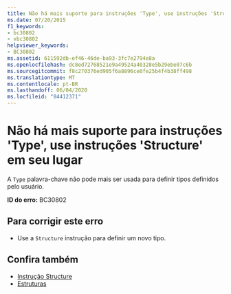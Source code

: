 ```yaml
---
title: Não há mais suporte para instruções 'Type', use instruções 'Structure' em seu lugar
ms.date: 07/20/2015
f1_keywords:
- bc30802
- vbc30802
helpviewer_keywords:
- BC30802
ms.assetid: 611592db-ef46-46de-ba93-3fc7e2794e8a
ms.openlocfilehash: dc8ed72768521e9a49524a40328e5b29ebe07c6b
ms.sourcegitcommit: f8c270376ed905f6a8896ce0fe25b4f4b38ff498
ms.translationtype: MT
ms.contentlocale: pt-BR
ms.lasthandoff: 06/04/2020
ms.locfileid: "84412371"
---
```

# <a name="type-statements-are-no-longer-supported-use-structure-statements-instead"></a>Não há mais suporte para instruções 'Type', use instruções 'Structure' em seu lugar
A `Type` palavra-chave não pode mais ser usada para definir tipos definidos pelo usuário.  
  
 **ID do erro:** BC30802  
  
## <a name="to-correct-this-error"></a>Para corrigir este erro  
  
- Use a `Structure` instrução para definir um novo tipo.  
  
## <a name="see-also"></a>Confira também

- [Instrução Structure](../language-reference/statements/structure-statement.md)
- [Estruturas](../programming-guide/language-features/data-types/structures.md)

